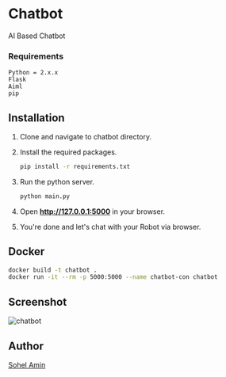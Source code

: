 # Chatbot
AI Based Chatbot

### Requirements
    Python = 2.x.x
    Flask
    Aiml
    pip

## Installation

1. Clone and navigate to chatbot directory.

2. Install the required packages.
    ```bash
    pip install -r requirements.txt
    ```

3. Run the python server.
    ```bash
    python main.py
    ```
4. Open **http://127.0.0.1:5000** in your browser.

5. You're done and let's chat with your Robot via browser.

## Docker

```bash
docker build -t chatbot .
docker run -it --rm -p 5000:5000 --name chatbot-con chatbot
```

## Screenshot
![chatbot](https://user-images.githubusercontent.com/1708683/27002771-68618802-4e0b-11e7-870a-3c05e3f68146.png)

## Author

[Sohel Amin](http://www.sohelamin.com)
